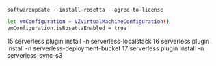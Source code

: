 

`softwareupdate --install-rosetta --agree-to-license`

```bash
let vmConfiguration = VZVirtualMachineConfiguration()
vmConfiguration.isRosettaEnabled = true
```

  15  serverless plugin install -n serverless-localstack
   16  serverless plugin install -n serverless-deployment-bucket
   17  serverless plugin install -n serverless-sync-s3
   
